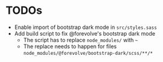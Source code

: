 # TODOs

- Enable import of bootstrap dark mode in `src/styles.sass`
- Add build script to fix @forevolve's bootstrap dark mode
  - The script has to replace `node_modules/` with `~`
  - The replace needs to happen for files `node_modules/@forevolve/bootstrap-dark/scss/**/*`
